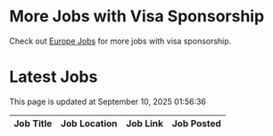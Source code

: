 # More Jobs with Visa Sponsorship

Check out [Europe Jobs](https://github.com/sureshparimi/europejobs#latest-jobs) for more jobs with visa sponsorship.

# Latest Jobs

This page is updated at September 10, 2025 01:56:36

| Job Title | Job Location | Job Link | Job Posted |
| --- | --- | --- | --- |

